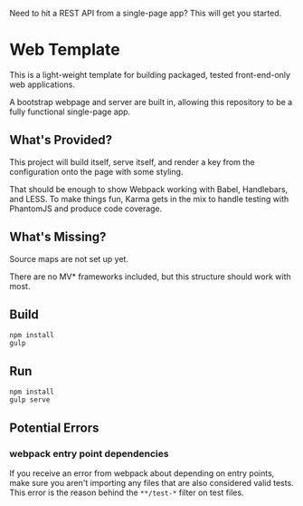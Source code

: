 Need to hit a REST API from a single-page app? This will get you started.

# Web Template
This is a light-weight template for building packaged, tested front-end-only web applications.

A bootstrap webpage and server are built in, allowing this repository to be a fully
functional single-page app.

## What's Provided?
This project will build itself, serve itself, and render a key from the configuration
onto the page with some styling.

That should be enough to show Webpack working with Babel, Handlebars, and LESS. To
make things fun, Karma gets in the mix to handle testing with PhantomJS and produce code coverage.

## What's Missing?
Source maps are not set up yet.

There are no MV* frameworks included, but this structure should work with most.

## Build
```
npm install
gulp
```

## Run
```
npm install
gulp serve
```

## Potential Errors
### webpack entry point dependencies

If you receive an error from webpack about depending on entry points, make sure you aren't importing any files
that are also considered valid tests. This error is the reason behind the `**/test-*` filter on test files.
